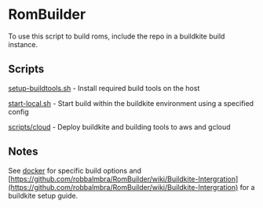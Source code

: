# RomBuilder

To use this script to build roms, include the repo in a buildkite build instance.

## Scripts

[setup-buildtools.sh](scripts/setup-buildtools.sh) - Install required build tools on the host

[start-local.sh](scripts/start-local.sh) - Start build within the buildkite environment using a specified config

[scripts/cloud](scripts/cloud) - Deploy buildkite and building tools to aws and gcloud

## Notes

See [docker](docker) for specific build options and [https://github.com/robbalmbra/RomBuilder/wiki/Buildkite-Intergration](https://github.com/robbalmbra/RomBuilder/wiki/Buildkite-Intergration) for a buildkite setup guide.
